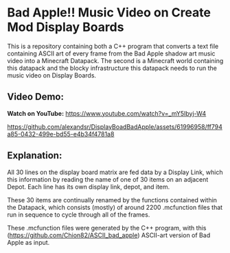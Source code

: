 # Bad Apple!! Music Video on Create Mod Display Boards

This is a repository containing both a C++ program that converts a text file containing ASCII art of every frame from the Bad Apple shadow art music video into a Minecraft Datapack. The second is a Minecraft world containing this datapack and the blocky infrastructure this datapack needs to run the music video on Display Boards.

## Video Demo: 

**Watch on YouTube:**
https://www.youtube.com/watch?v=_mY5Ibyj-W4

https://github.com/alexandsr/DisplayBoadBadApple/assets/61996958/ff794a85-0432-499e-bd55-e4b34f4781a8

## Explanation:
All 30 lines on the display board matrix are fed data by a Display Link, which this information by reading the name of one of 30 items on an adjacent Depot. Each line has its own display link, depot, and item.

These 30 items are continually renamed by the functions contained within the Datapack, which consists (mostly) of around 2200 .mcfunction files that run in sequence to cycle through all of the frames.

These .mcfunction files were generated by the C++ program, with this (https://github.com/Chion82/ASCII_bad_apple) ASCII-art version of Bad Apple as input.

